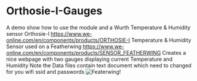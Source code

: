 # Orthosie-I-Gauges
A demo show how to use the module and a Wurth Temperature & Humidity sensor 
Orthosie-I https://www.we-online.com/en/components/products/ORTHOSIE-I
Temperature & Humidity Sensor used on a Featherwing 
https://www.we-online.com/en/components/products/SENSOR_FEATHERWING 
Creates a nice webpage with two gauges displaying current Temperature and Humidity
Note the Data files contain text document which need to changed for you wifi ssid and passwords
![Featerwing!](https://www.we-online.com/components/media/o193549v209%20Family_Sensor-FeatherWing_2501000201291.jpg)



